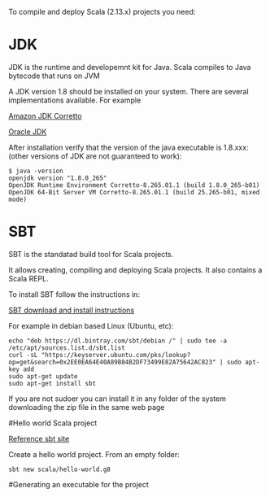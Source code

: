 To compile and deploy Scala (2.13.x) projects you need:

# JDK

JDK is the runtime and developemnt kit for Java. 
Scala compiles to Java bytecode that runs on JVM

A JDK version 1.8 should be installed on your system.
There are several implementations available. For example

[Amazon JDK Corretto](https://aws.amazon.com/es/corretto/)

[Oracle JDK](https://www.oracle.com/java/technologies/javase/javase-jdk8-downloads.html)

After installation verify that the version of the java executable is 1.8.xxx: (other versions of JDK are not guaranteed to work):

```
$ java -version
openjdk version "1.8.0_265"
OpenJDK Runtime Environment Corretto-8.265.01.1 (build 1.8.0_265-b01)
OpenJDK 64-Bit Server VM Corretto-8.265.01.1 (build 25.265-b01, mixed mode)
```

# SBT

SBT is the standatad build tool for Scala projects.

It allows creating, compiling  and deploying Scala projects.
It also contains a Scala REPL.

To install SBT follow the instructions in:

[SBT download and install instructions](https://www.scala-sbt.org/download.html)

For example in debian based Linux (Ubuntu, etc):
```
echo "deb https://dl.bintray.com/sbt/debian /" | sudo tee -a /etc/apt/sources.list.d/sbt.list
curl -sL "https://keyserver.ubuntu.com/pks/lookup?op=get&search=0x2EE0EA64E40A89B84B2DF73499E82A75642AC823" | sudo apt-key add
sudo apt-get update
sudo apt-get install sbt
```

If you are not sudoer you can install it in any folder of the system downloading the zip file in the same web page

#Hello world Scala project

[Reference sbt site](https://docs.scala-lang.org/getting-started/sbt-track/getting-started-with-scala-and-sbt-on-the-command-line.html)

Create a hello world project. From an empty folder:

```
sbt new scala/hello-world.g8
```


#Generating an executable for the project

